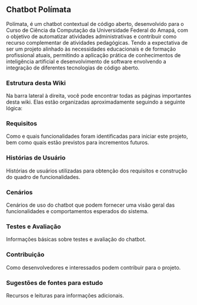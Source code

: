 ## Chatbot Polímata
Polímata, é um chatbot contextual de código aberto, desenvolvido para o Curso de Ciência da Computação da Universidade Federal do Amapá, com o objetivo de automatizar atividades administrativas e contribuir como recurso complementar de atividades pedagógicas. Tendo a expectativa de ser um projeto alinhado às necessidades educacionais e de formação profissional atuais, permitindo a aplicação prática de conhecimentos de inteligência artificial e desenvolvimento de software envolvendo a integração de diferentes tecnologias de código aberto.

### Estrutura desta Wiki
Na barra lateral à direita, você pode encontrar todas as páginas importantes desta wiki. Elas estão organizadas aproximadamente seguindo a seguinte lógica:

### Requisitos
Como e quais funcionalidades foram identificadas para iniciar este projeto, bem como quais estão previstos para incrementos futuros.

### Histórias de Usuário
Histórias de usuários utilizadas para obtenção dos requisitos e construção do quadro de funcionalidades.

### Cenários
Cenários de uso do chatbot que podem fornecer uma visão geral das funcionalidades e comportamentos esperados do sistema.

### Testes e Avaliação
Informações básicas sobre testes e avaliação do chatbot.

### Contribuição
Como desenvolvedores e interessados podem contribuir para o projeto.

### Sugestões de fontes para estudo
Recursos e leituras para informações adicionais.